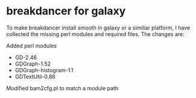 # breakdancer for galaxy

To make breakdancer install smooth in galaxy or a similiar platform, I have collected the missing perl modules and required files.  The changes are:

Added perl modules
- GD-2.46
- GDGraph-1.52
- GDGraph-histogram-1.1
- GDTextUtil-0.86

Modified bam2cfg.pl to match a module path

